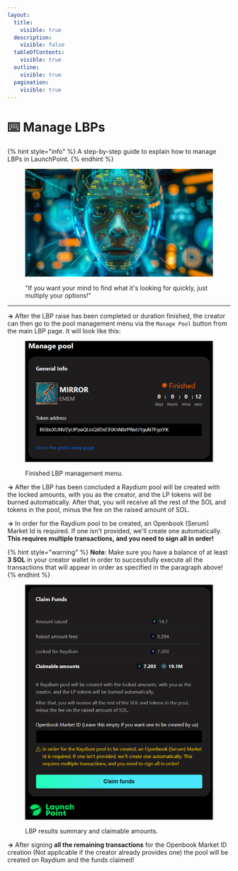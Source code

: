 ```yaml
---
layout:
  title:
    visible: true
  description:
    visible: false
  tableOfContents:
    visible: true
  outline:
    visible: true
  pagination:
    visible: true
---
```


# ⌨️ Manage LBPs

{% hint style="info" %}
A step-by-step guide to explain how to manage LBPs in LaunchPoint.
{% endhint %}

<figure><img src="../.gitbook/assets/image (67).png" alt=""><figcaption><p>"If you want your mind to find what it's looking for quickly, just multiply your options!"</p></figcaption></figure>

***

**->** After the LBP raise has been completed or duration finished, the creator can then go to the pool management menu via the `Manage Pool` button from the main LBP page. It will look like this:

<figure><img src="../.gitbook/assets/image (10).png" alt="" width="466"><figcaption><p>Finished LBP management menu.</p></figcaption></figure>

**->** After the LBP has been concluded a Raydium pool will be created with the locked amounts, with you as the creator, and the LP tokens will be burned automatically. After that, you will receive all the rest of the SOL and tokens in the pool, minus the fee on the raised amount of SOL.

**->** In order for the Raydium pool to be created, an Openbook (Serum) Market Id is required. If one isn't provided, we'll create one automatically. **This requires multiple transactions, and you need to sign all in order!**

{% hint style="warning" %}
**Note**: Make sure you have a balance of at least **3 SOL** in your creator wallet in order to successfully execute all the transactions that will appear in order as specified in the paragraph above!
{% endhint %}

<figure><img src="../.gitbook/assets/image (11).png" alt="" width="464"><figcaption><p>LBP results summary and claimable amounts.</p></figcaption></figure>

**->** After signing **all the remaining transactions** for the Openbook Market ID creation (Not applicable if the creator already provides one) the pool will be created on Raydium and the funds claimed!
